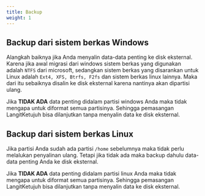 ```yaml
---
title: Backup
weight: 1
---
```


## Backup dari sistem berkas Windows

Alangkah baiknya jika Anda menyalin data-data penting ke disk eksternal. Karena jika awal migrasi dari windows sistem berkas yang digunakan adalah `NTFS` dari microsoft, sedangkan sistem berkas yang disarankan untuk Linux adalah `Ext4, XFS, Btrfs, F2fs` dan sistem berkas linux lainnya. Maka dari itu sebaiknya disalin ke disk eksternal karena nantinya akan dipartisi ulang.

Jika **TIDAK ADA** data penting didalam partisi windows Anda maka tidak mengapa untuk diformat semua partisinya. Sehingga pemasangan LangitKetujuh bisa dilanjutkan tanpa menyalin data ke disk eksternal.

## Backup dari sistem berkas Linux

Jika partisi Anda sudah ada partisi `/home` sebelumnya maka tidak perlu melalukan penyalinan ulang. Tetapi jika tidak ada maka backup dahulu data-data penting Anda ke disk eksternal.

Jika **TIDAK ADA** data penting didalam partisi linux Anda maka tidak mengapa untuk diformat semua partisinya. Sehingga pemasangan LangitKetujuh bisa dilanjutkan tanpa menyalin data ke disk eksternal.
